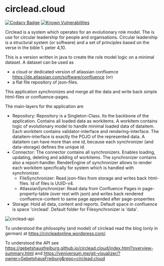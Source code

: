# circlead.cloud

[![Codacy Badge](https://api.codacy.com/project/badge/Grade/32b70fdfef5e4fb59beecbb26d292789)](https://app.codacy.com/app/matthiaw/circlead.cloud?utm_source=github.com&utm_medium=referral&utm_content=GebetshausFreiburg/circlead.cloud&utm_campaign=Badge_Grade_Dashboard)
[![Known Vulnerabilities](https://snyk.io/test/github/GebetshausFreiburg/circlead.cloud/badge.svg)](https://snyk.io/test/github/GebetshausFreiburg/circlead.cloud) 

Circlead is a system which operates for an evolutionary role model. The is use for circular leadership for people and organisations. Circular leadership is a structural system (or software) and a set of principles based on the verse in the bible 1. peter 4,10.

This is a version written in java to create the role model logic on a minimal dataset. A dataset can be used as
* a cloud or dedicated version of atlassian confluence https://de.atlassian.com/software/confluence (or)
* a flat file repository of json-files.

This application synchronizes and merge all the data and write back simple html-files or confluence-pages. 

The main-layers for the application are
* Repository: Repository is a Singleton-Class. Its the backbone of the application. Contains all loaded data as workitems. A workitem contains logic of evolutionary model to handle minimal loaded data of dataitem. Each workitem contains validator-interface and rendering-interface. The dataitem-interface is exactly the POJO of the represented data. A dataitem can have more than one id, because each synchronizer (and data-storage) defines the unique id.
* Connector: The connector contains all synchronizers. Enables loading, updating, deleting and adding of workitems. The synchronizer contains also a report-handler. RenderEngine of synchronizer allows to render each workitem specifically for system which is handled with synchronizer.
  * FileSynchronizer: Read json-files from storage and writes back html-files. Id of files is UUID-v4.
  * AtlassianSynchronizer: Read data from Confluence Pages in page-property-table (over rest with json) and writes back rendered confluence-content to same page appended after page-properties
* Storage: Hold all data, content and reports. Default space in confluence is space 'circlead'. Default folder for Filesynchronizer is 'data'.

![circlead-api](https://github.com/GebetshausFreiburg/circlead.cloud/blob/master/ressources/circlead-api.jpg)

To understood the philosophy (and model) of circlead read the blog (only in german) at https://circleadonline.wordpress.com/.

To understood the API see https://gebetshausfreiburg.github.io/circlead.cloud/index.html?overview-summary.html and https://veniversum.me/git-visualizer/?owner=GebetshausFreiburg&repo=circlead.cloud
